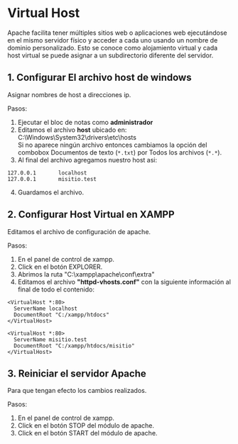 # Virtual Host
Apache facilita tener múltiples sitios web o aplicaciones web ejecutándose en el mismo servidor físico y acceder a cada uno usando un nombre de dominio personalizado. Esto se conoce como alojamiento virtual y cada host virtual se puede asignar a un subdirectorio diferente del servidor.

## 1. Configurar El archivo host de windows

Asignar nombres de host a direcciones ip.

Pasos:
1. Ejecutar el bloc de notas como **administrador**
2. Editamos el archivo **host** ubicado en: C:\Windows\System32\drivers\etc\hosts  
Si no aparece ningún archivo entonces cambiamos la opción del combobox Documentos de texto (`*.txt`) por Todos los archivos (`*.*`).
3. Al final del archivo agregamos nuestro host asi:
```
127.0.0.1       localhost
127.0.0.1       misitio.test
```
4. Guardamos el archivo.

## 2. Configurar Host Virtual en XAMPP

Editamos el archivo de configuración de apache.

Pasos:
1. En el panel de control de xampp.
2. Click en el botón EXPLORER.
3. Abrimos la ruta "C:\xampp\apache\conf\extra"
4. Editamos el archivo **"httpd-vhosts.conf"** con la siguiente información al final de todo el contenido:
```
<VirtualHost *:80>
  ServerName localhost
  DocumentRoot "C:/xampp/htdocs"
</VirtualHost>

<VirtualHost *:80>
  ServerName misitio.test
  DocumentRoot "C:/xampp/htdocs/misitio"
</VirtualHost>
```

## 3. Reiniciar el servidor Apache
Para que tengan efecto los cambios realizados.

Pasos:
1. En el panel de control de xampp.
2. Click en el botón STOP del módulo de apache.
3. Click en el botón START del módulo de apache.